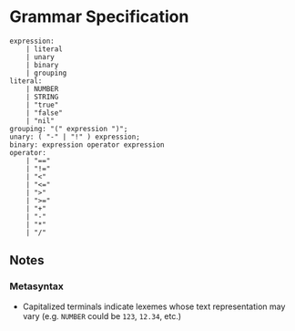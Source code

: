 # Grammar Specification
```
expression:
    | literal
    | unary
    | binary
    | grouping
literal:
    | NUMBER
    | STRING
    | "true"
    | "false"
    | "nil"
grouping: "(" expression ")";
unary: ( "-" | "!" ) expression;
binary: expression operator expression
operator:
    | "=="
    | "!="
    | "<"
    | "<="
    | ">"
    | ">="
    | "+"
    | "-"
    | "*"
    | "/"
```

## Notes
### Metasyntax
* Capitalized terminals indicate lexemes whose text representation may vary (e.g. `NUMBER` could be `123`, `12.34`, etc.)
